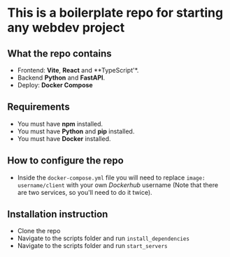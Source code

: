 # This is a boilerplate repo for starting any webdev project

## What the repo contains
- Frontend: **Vite**, **React** and **TypeScript'*.
- Backend **Python** and **FastAPI**.
- Deploy: **Docker Compose**

## Requirements
- You must have **npm** installed.
- You must have **Python** and **pip** installed.
- You must have **Docker** installed.

## How to configure the repo
- Inside the `docker-compose.yml` file you will need to replace `image: username/client` with your own *Dockerhub* username (Note that there are two services, so you'll need to do it twice).

## Installation instruction
- Clone the repo
- Navigate to the scripts folder and run `install_dependencies`
- Navigate to the scripts folder and run `start_servers`
